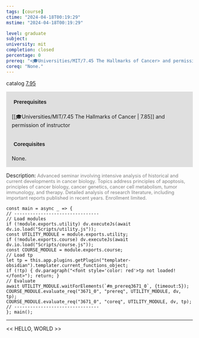 ```yaml
---
tags: [course]
ctime: "2024-04-18T00:19:29"
mstime: "2024-04-18T00:19:29"

level: graduate
subject: 
university: mit
completion: closed
percentage: 0
prereq: "<🎓Universities/MIT/7.45 The Hallmarks of Cancer> and permission of instructor"
coreq: "None."
---
```


catalog [7.95](http://student.mit.edu/catalog/m7a.html#7.95)

<span style="display: block; padding: 15px; background-color: rgb(100, 100, 100, 0.2);"><font id="m_prereq3671_0" style="display: block; font-family: Arial, sans-serif; font-weight: bold; padding: 5px">Prerequisites</font><br><span id="prereq3671_0">[[🎓Universities/MIT/7.45 The Hallmarks of Cancer | 7.85]] and permission of instructor</span></span>
<span style="display: block; padding: 15px; background-color: rgb(100, 100, 100, 0.2);"><font id="m_coreq3671_0" style="display: block; font-family: Arial, sans-serif; font-weight: bold; padding: 5px">Corequisites</font><br><span id="coreq3671_0">None.</span></span>

<font style="">Description:</font>
<font style="color: grey; font-size: 0.8rem;">Advanced seminar involving intensive analysis of historical and current developments in cancer biology. Topics address principles of apoptosis, principles of cancer biology, cancer genetics, cancer cell metabolism, tumor immunology, and therapy. Detailed analysis of research literature, including important reports published in recent years. Enrollment limited.</font>

```dataviewjs
const main = async _ => {
// --------------------------------
// Load modules
if (!module.exports.utility) dv.executeJs(await dv.io.load("Scripts/utility.js"));
const UTILITY_MODULE = module.exports.utility;
if (!module.exports.course) dv.executeJs(await dv.io.load("Scripts/course.js"));
const COURSE_MODULE = module.exports.course;
// Load tp
let tp = this.app.plugins.getPlugin("templater-obsidian").templater.current_functions_object;
if (!tp) { dv.paragraph("<font style='color: red'>tp not loaded!</font>"); return; }
// Evaluate
await UTILITY_MODULE.waitForElements(`#m_prereq3671_0`, {timeout:5});
COURSE_MODULE.evaluate_req("3671_0", "prereq", UTILITY_MODULE, dv, tp);
COURSE_MODULE.evaluate_req("3671_0", "coreq", UTILITY_MODULE, dv, tp);
// --------------------------------
}; main();
```

---

<< HELLO, WORLD >>
